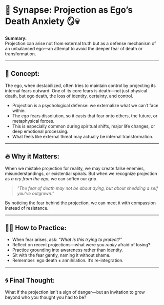 # 🧠 Synapse: Projection as Ego’s Death Anxiety 🪞💀

**Summary:**  
Projection can arise not from external truth but as a defense mechanism of an unbalanced ego—an attempt to avoid the deeper fear of death or transformation.

---

## 🌊 Concept:

The ego, when destabilized, often tries to maintain control by projecting its internal fears outward. One of its core fears is death—not just physical death, but ego death, the loss of identity, certainty, and control.

- Projection is a psychological defense: we externalize what we can’t face within.
- The ego fears dissolution, so it casts that fear onto others, the future, or metaphysical forces.
- This is especially common during spiritual shifts, major life changes, or deep emotional processing.
- What feels like external threat may actually be internal transformation.

---

## 🔥 Why it Matters:

When we mistake projection for reality, we may create false enemies, misunderstandings, or existential spirals. But when we recognize projection as *a cry from the ego*, we can soften our grip.

> *"The fear of death may not be about dying, but about shedding a self you’ve outgrown."*

By noticing the fear behind the projection, we can meet it with compassion instead of resistance.

---

## 🧘‍♂️ How to Practice:

- When fear arises, ask: *“What is this trying to protect?”*
- Reflect on recent projections—what were you *really* afraid of losing?
- Practice grounding into awareness rather than identity.
- Sit with the fear gently, naming it without shame.
- Remember: ego death ≠ annihilation. It’s re-integration.

---

## 🌀 Final Thought:

What if the projection isn’t a sign of danger—but an invitation to grow beyond who you thought you had to be?